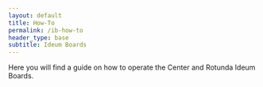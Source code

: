 ```yaml
---
layout: default
title: How-To
permalink: /ib-how-to
header_type: base
subtitle: Ideum Boards
---
```


Here you will find a guide on how to operate the Center and Rotunda Ideum Boards.